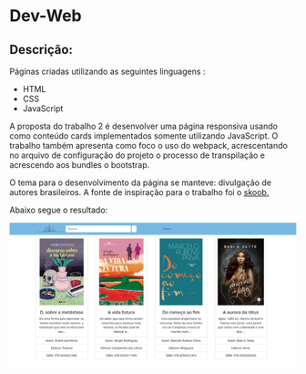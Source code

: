 # Dev-Web
<h2>Descrição: </h2>
<p> Páginas criadas utilizando as seguintes linguagens :</p>
	
<ul class="mt-3">
    <li>HTML</li>
	<li>CSS</li>
	<li>JavaScript</li>
</ul>



<p> A proposta do trabalho 2 é desenvolver uma página responsiva usando como conteúdo cards implementados somente utilizando JavaScript. 
O trabalho também apresenta como foco o uso do webpack, acrescentando no arquivo de configuração do projeto o processo de transpilação
e acrescendo aos bundles o bootstrap.</p>
<p>O tema para o desenvolvimento da página se manteve: divulgação de autores brasileiros. A fonte de inspiração para o trabalho foi o <a href="https://www.skoob.com.br/">skoob.</a></p>


<p>Abaixo segue o resultado: </p>
<img src="./readme/index.png" class="mt-3 mr-3">



	

